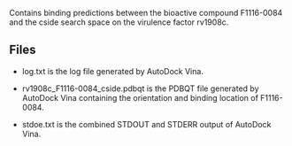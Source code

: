 Contains binding predictions between the bioactive compound F1116-0084 and the cside search space on the virulence factor rv1908c.

## Files

- log.txt is the log file generated by AutoDock Vina.

- rv1908c_F1116-0084_cside.pdbqt is the PDBQT file generated by AutoDock Vina containing the orientation and binding location of F1116-0084.

- stdoe.txt is the combined STDOUT and STDERR output of AutoDock Vina.

